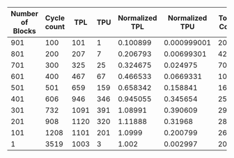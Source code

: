 | Number of Blocks | Cycle count | TPL | TPU | Normalized TPL | Normalized TPU | Total Cost | Normalized Total Cost |
| - | - | - | - | - | - | - | - |
901 |100 | 101 | 1 | 0.100899 | 0.000999001 | 204 | 0.203796 |
801 |200 | 207 | 7 | 0.206793 | 0.00699301 | 428 | 0.427572 |
701 |300 | 325 | 25 | 0.324675 | 0.024975 | 700 | 0.699301 |
601 |400 | 467 | 67 | 0.466533 | 0.0669331 | 1068 | 1.06693 |
501 |501 | 659 | 159 | 0.658342 | 0.158841 | 1636 | 1.63437 |
401 |606 | 946 | 346 | 0.945055 | 0.345654 | 2584 | 2.58142 |
301 |732 | 1091 | 391 | 1.08991 | 0.390609 | 2964 | 2.96104 |
201 |908 | 1120 | 320 | 1.11888 | 0.31968 | 2880 | 2.87712 |
101 |1208 | 1101 | 201 | 1.0999 | 0.200799 | 2604 | 2.6014 |
1 |3519 | 1003 | 3 | 1.002 | 0.002997 | 2012 | 2.00999 |

